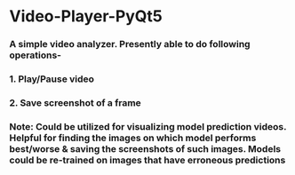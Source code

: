 # Video-Player-PyQt5

### A simple video analyzer. Presently able to do following operations-
### 1. Play/Pause video
### 2. Save screenshot of a frame

### Note: Could be utilized for visualizing model prediction videos. Helpful for finding the images on which model performs best/worse & saving the screenshots of such images. Models could be re-trained on images that have erroneous predictions
